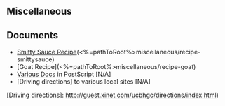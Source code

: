Miscellaneous
-------------

Documents
---------

- [Smitty Sauce Recipe](<%=pathToRoot%>miscellaneous/recipe-smittysauce)
- [Goat Recipe](<%=pathToRoot%>miscellaneous/recipe-goat)
- [Various Docs] in PostScript [N/A]
- [Driving directions] to various local sites [N/A]


[Smitty Sauce Recipe]: http://guest.xinet.com/ucbhgc/smitty.html
[Various Docs]: http://guest.xinet.com/ucbhgc/forms/index.html
[Driving directions]: http://guest.xinet.com/ucbhgc/directions/index.html)
